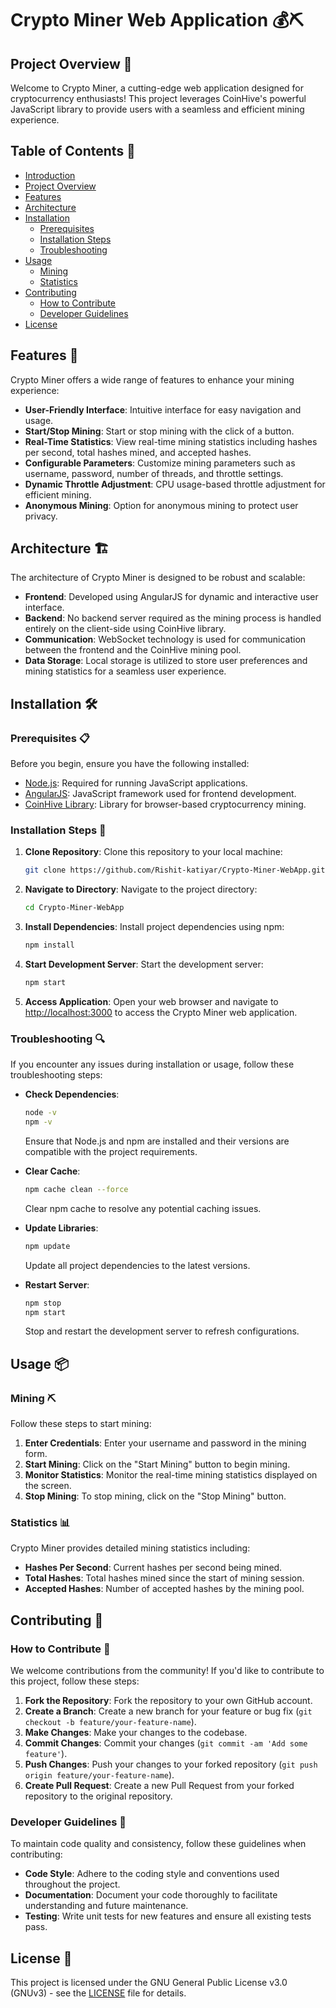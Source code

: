 # Crypto Miner Web Application 💰⛏️

## Project Overview 🌟

Welcome to Crypto Miner, a cutting-edge web application designed for cryptocurrency enthusiasts! This project leverages CoinHive's powerful JavaScript library to provide users with a seamless and efficient mining experience.

## Table of Contents 📜

- [Introduction](#crypto-miner-web-application)
- [Project Overview](#project-overview)
- [Features](#features)
- [Architecture](#architecture)
- [Installation](#installation)
  - [Prerequisites](#prerequisites)
  - [Installation Steps](#installation-steps)
  - [Troubleshooting](#troubleshooting)
- [Usage](#usage)
  - [Mining](#mining)
  - [Statistics](#statistics)
- [Contributing](#contributing)
  - [How to Contribute](#how-to-contribute)
  - [Developer Guidelines](#developer-guidelines)
- [License](#license)

## Features 🚀

Crypto Miner offers a wide range of features to enhance your mining experience:

- **User-Friendly Interface**: Intuitive interface for easy navigation and usage.
- **Start/Stop Mining**: Start or stop mining with the click of a button.
- **Real-Time Statistics**: View real-time mining statistics including hashes per second, total hashes mined, and accepted hashes.
- **Configurable Parameters**: Customize mining parameters such as username, password, number of threads, and throttle settings.
- **Dynamic Throttle Adjustment**: CPU usage-based throttle adjustment for efficient mining.
- **Anonymous Mining**: Option for anonymous mining to protect user privacy.

## Architecture 🏗️

The architecture of Crypto Miner is designed to be robust and scalable:

- **Frontend**: Developed using AngularJS for dynamic and interactive user interface.
- **Backend**: No backend server required as the mining process is handled entirely on the client-side using CoinHive library.
- **Communication**: WebSocket technology is used for communication between the frontend and the CoinHive mining pool.
- **Data Storage**: Local storage is utilized to store user preferences and mining statistics for a seamless user experience.

## Installation 🛠️

### Prerequisites 📋

Before you begin, ensure you have the following installed:

- [Node.js](https://nodejs.org/en/): Required for running JavaScript applications.
- [AngularJS](https://angularjs.org/): JavaScript framework used for frontend development.
- [CoinHive Library](https://coinhive.com/): Library for browser-based cryptocurrency mining.

### Installation Steps 🚀

1. **Clone Repository**: Clone this repository to your local machine:

   ```bash
   git clone https://github.com/Rishit-katiyar/Crypto-Miner-WebApp.git
   ```

2. **Navigate to Directory**: Navigate to the project directory:

   ```bash
   cd Crypto-Miner-WebApp
   ```

3. **Install Dependencies**: Install project dependencies using npm:

   ```bash
   npm install
   ```

4. **Start Development Server**: Start the development server:

   ```bash
   npm start
   ```

5. **Access Application**: Open your web browser and navigate to [http://localhost:3000](http://localhost:3000) to access the Crypto Miner web application.

### Troubleshooting 🔍

If you encounter any issues during installation or usage, follow these troubleshooting steps:

- **Check Dependencies**:
  ```bash
  node -v
  npm -v
  ```
  Ensure that Node.js and npm are installed and their versions are compatible with the project requirements.

- **Clear Cache**:
  ```bash
  npm cache clean --force
  ```
  Clear npm cache to resolve any potential caching issues.

- **Update Libraries**:
  ```bash
  npm update
  ```
  Update all project dependencies to the latest versions.

- **Restart Server**:
  ```bash
  npm stop
  npm start
  ```
  Stop and restart the development server to refresh configurations.

## Usage 📦

### Mining ⛏️

Follow these steps to start mining:

1. **Enter Credentials**: Enter your username and password in the mining form.
2. **Start Mining**: Click on the "Start Mining" button to begin mining.
3. **Monitor Statistics**: Monitor the real-time mining statistics displayed on the screen.
4. **Stop Mining**: To stop mining, click on the "Stop Mining" button.

### Statistics 📊

Crypto Miner provides detailed mining statistics including:

- **Hashes Per Second**: Current hashes per second being mined.
- **Total Hashes**: Total hashes mined since the start of mining session.
- **Accepted Hashes**: Number of accepted hashes by the mining pool.

## Contributing 🤝

### How to Contribute 🌟

We welcome contributions from the community! If you'd like to contribute to this project, follow these steps:

1. **Fork the Repository**: Fork the repository to your own GitHub account.
2. **Create a Branch**: Create a new branch for your feature or bug fix (`git checkout -b feature/your-feature-name`).
3. **Make Changes**: Make your changes to the codebase.
4. **Commit Changes**: Commit your changes (`git commit -am 'Add some feature'`).
5. **Push Changes**: Push your changes to your forked repository (`git push origin feature/your-feature-name`).
6. **Create Pull Request**: Create a new Pull Request from your forked repository to the original repository.

### Developer Guidelines 📝

To maintain code quality and consistency, follow these guidelines when contributing:

- **Code Style**: Adhere to the coding style and conventions used throughout the project.
- **Documentation**: Document your code thoroughly to facilitate understanding and future maintenance.
- **Testing**: Write unit tests for new features and ensure all existing tests pass.

## License 📄

This project is licensed under the GNU General Public License v3.0 (GNUv3) - see the [LICENSE](LICENSE) file for details.
